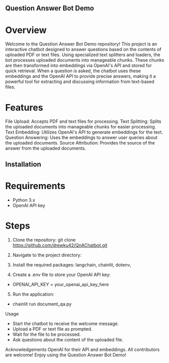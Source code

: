 ## Question Answer Bot Demo
# Overview
Welcome to the Question Answer Bot Demo repository! This project is an interactive chatbot designed to answer questions based on the contents of uploaded PDF or text files. Using specialized text splitters and loaders, the bot processes uploaded documents into manageable chunks. These chunks are then transformed into embeddings via OpenAI's API and stored for quick retrieval. When a question is asked, the chatbot uses these embeddings and the OpenAI API to provide precise answers, making it a powerful tool for extracting and discussing information from text-based files.

# Features
File Upload: Accepts PDF and text files for processing.
Text Splitting: Splits the uploaded documents into manageable chunks for easier processing.
Text Embedding: Utilizes OpenAI's API to generate embeddings for the text.
Question Answering: Uses the embeddings to answer user queries about the uploaded documents.
Source Attribution: Provides the source of the answer from the uploaded documents.

## Installation
# Requirements
- Python 3.x
- OpenAI API key

# Steps
1. Clone the repository:
git clone https://github.com/drewku42/QnAChatbot.git

2. Navigate to the project directory:

3. Install the required packages: langchain, chainlit, dotenv, 

4. Create a .env file to store your OpenAI API key:
- OPENAI_API_KEY = your_openai_api_key_here

5. Run the application:
- chainlit run document_qa.py

Usage
- Start the chatbot to receive the welcome message.
- Upload a PDF or text file as prompted.
- Wait for the file to be processed.
- Ask questions about the content of the uploaded file.

Acknowledgements
OpenAI for their API and embeddings.
All contributors are welcome!
Enjoy using the Question Answer Bot Demo!
